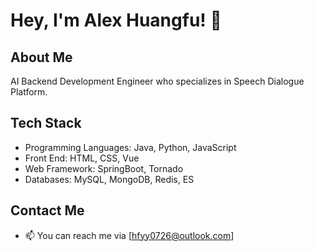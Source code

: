 <!---
AlexKilllaS/AlexKilllaS is a ✨ special ✨ repository because its `README.md` (this file) appears on your GitHub profile.
You can click the Preview link to take a look at your changes.
--->
# Hey, I'm Alex Huangfu! 👋

## About Me

AI Backend Development Engineer who specializes in Speech Dialogue Platform. 

## Tech Stack

- Programming Languages: Java, Python, JavaScript
- Front End: HTML, CSS, Vue
- Web Framework: SpringBoot, Tornado
- Databases: MySQL, MongoDB, Redis, ES

## Contact Me

- 📫 You can reach me via [hfyy0726@outlook.com]

